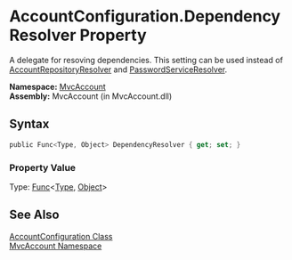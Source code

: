 AccountConfiguration.DependencyResolver Property
================================================
A delegate for resoving dependencies. This setting can be used instead of [AccountRepositoryResolver][1] and [PasswordServiceResolver][2].

**Namespace:** [MvcAccount][3]  
**Assembly:** MvcAccount (in MvcAccount.dll)

Syntax
------

```csharp
public Func<Type, Object> DependencyResolver { get; set; }
```

### Property Value
Type: [Func][4]&lt;[Type][5], [Object][6]>

See Also
--------
[AccountConfiguration Class][7]  
[MvcAccount Namespace][3]  

[1]: AccountRepositoryResolver.md
[2]: PasswordServiceResolver.md
[3]: ../README.md
[4]: http://msdn2.microsoft.com/en-us/library/bb549151
[5]: http://msdn2.microsoft.com/en-us/library/42892f65
[6]: http://msdn2.microsoft.com/en-us/library/e5kfa45b
[7]: README.md